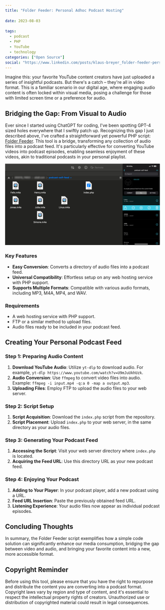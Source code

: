 ```yaml
---
title: "Folder Feeder: Personal Adhoc Podcast Hosting"

date: 2023-08-03

tags:
  - podcast
  - PHP
  - YouTube
  - technology
categories: ["Open Source"]
social: "https://www.linkedin.com/posts/klaus-breyer_folder-feeder-personal-adhoc-podcast-hosting-activity-7133364167738040322-Uvzu?"
---
```


Imagine this: your favorite YouTube content creators have just uploaded a series of insightful podcasts. But there's a catch – they're all in video format. This is a familiar scenario in our digital age, where engaging audio content is often locked within visual media, posing a challenge for those with limited screen time or a preference for audio.

## Bridging the Gap: From Visual to Audio

Ever since I started using ChatGPT for coding, I've been spotting GPT-4 sized holes everywhere that I swiftly patch up.
Recognizing this gap I just described above, I've crafted a straightforward yet powerful PHP script: [Folder Feeder](https://github.com/klausbreyer/folder-feeder). This tool is a bridge, transforming any collection of audio files into a podcast feed. It's particularly effective for converting YouTube videos into podcast episodes, enabling seamless enjoyment of these videos, akin to traditional podcasts in your personal playlist.

![](folder-feeder.png)

### Key Features

- **Easy Conversion**: Converts a directory of audio files into a podcast feed.
- **Universal Compatibility**: Effortless setup on any web hosting service with PHP support.
- **Supports Multiple Formats**: Compatible with various audio formats, including MP3, M4A, MP4, and WAV.

### Requirements

- A web hosting service with PHP support.
- FTP or a similar method to upload files.
- Audio files ready to be included in your podcast feed.

## Creating Your Personal Podcast Feed

### Step 1: Preparing Audio Content

1. **Download YouTube Audio**: Utilize `yt-dlp` to download audio. For example, `yt-dlp https://www.youtube.com/watch?v=U9mJuUkhUzk`.
2. **Audio Conversion**: Use `ffmpeg` to convert video files into audio. Example: `ffmpeg -i input.mp4 -q:a 0 -map a output.mp3`.
3. **Uploading Files**: Employ FTP to upload the audio files to your web server.

### Step 2: Script Setup

1. **Script Acquisition**: Download the `index.php` script from the repository.
2. **Script Placement**: Upload `index.php` to your web server, in the same directory as your audio files.

### Step 3: Generating Your Podcast Feed

1. **Accessing the Script**: Visit your web server directory where `index.php` is located.
2. **Acquiring the Feed URL**: Use this directory URL as your new podcast feed.

### Step 4: Enjoying Your Podcast

1. **Adding to Your Player**: In your podcast player, add a new podcast using a URL.
2. **Feed URL Insertion**: Paste the previously obtained feed URL.
3. **Listening Experience**: Your audio files now appear as individual podcast episodes.

## Concluding Thoughts

In summary, the Folder Feeder script exemplifies how a simple code solution can significantly enhance our media consumption, bridging the gap between video and audio, and bringing your favorite content into a new, more accessible format.

## Copyright Reminder

Before using this tool, please ensure that you have the right to repurpose and distribute the content you are converting into a podcast format. Copyright laws vary by region and type of content, and it's essential to respect the intellectual property rights of creators. Unauthorized use or distribution of copyrighted material could result in legal consequences.
